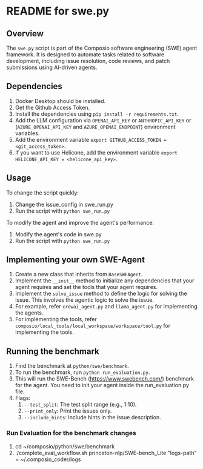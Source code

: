 # README for swe.py

## Overview

The `swe.py` script is part of the Composio software engineering (SWE) agent framework.
It is designed to automate tasks related to software development, including issue resolution, code reviews, and patch submissions using AI-driven agents.

## Dependencies

1. Docker Desktop should be installed.
2. Get the Github Access Token.
3. Install the dependencies using `pip install -r requirements.txt`.
4. Add the LLM configuration via `OPENAI_API_KEY` or `ANTHROPIC_API_KEY` or (`AZURE_OPENAI_API_KEY` and `AZURE_OPENAI_ENDPOINT`) environment variables.
5. Add the environment variable `export GITHUB_ACCESS_TOKEN = <git_access_token>`.
6. If you want to use Helicone, add the environment variable `export HELICONE_API_KEY = <helicone_api_key>`.

## Usage

To change the script quickly:

1. Change the issue_config in swe_run.py
2. Run the script with `python swe_run.py`

To modify the agent and improve the agent's performance:

1. Modify the agent's code in swe.py
2. Run the script with `python swe_run.py`

## Implementing your own SWE-Agent

1. Create a new class that inherits from `BaseSWEAgent`.
2. Implement the `__init__` method to initialize any dependencies that your agent requires and set the tools that your agent requires.
3. Implement the `solve_issue` method to define the logic for solving the issue. This involves the agentic logic to solve the issue.
4. For example, refer `crewai_agent.py` and `llama_agent.py` for implementing the agents.
5. For implementing the tools, refer `composio/local_tools/local_workspace/workspace/tool.py` for implementing the tools.

## Running the benchmark

1. Find the benchmark at `python/swe/benchmark`.
2. To run the benchmark, run `python run_evaluation.py`.
3. This will run the SWE-Bench (https://www.swebench.com/) benchmark for the agent. You need to init your agent inside the run_evaluation.py file.
4. Flags:
   1. `--test_split`: The test split range (e.g., 1:10).
   2. `--print_only`: Print the issues only.
   3. `--include_hints`: Include hints in the issue description.

### Run Evaluation for the benchmark changes
1. cd ~/composio/python/swe/benchmark
2. ./complete_eval_workflow.sh <logs-path> princeton-nlp/SWE-bench_Lite
"logs-path" = ~/.composio_coder/logs
